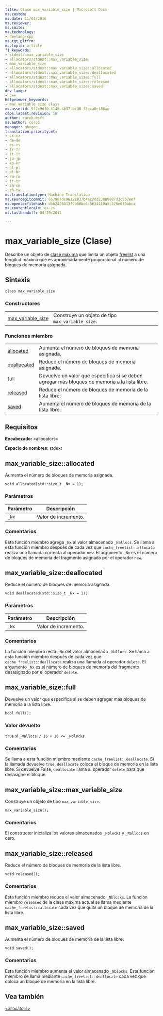 ```yaml
---
title: Clase max_variable_size | Microsoft Docs
ms.custom: 
ms.date: 11/04/2016
ms.reviewer: 
ms.suite: 
ms.technology:
- devlang-cpp
ms.tgt_pltfrm: 
ms.topic: article
f1_keywords:
- stdext::max_variable_size
- allocators/stdext::max_variable_size
- max_variable_size
- allocators/stdext::max_variable_size::allocated
- allocators/stdext::max_variable_size::deallocated
- allocators/stdext::max_variable_size::full
- allocators/stdext::max_variable_size::released
- allocators/stdext::max_variable_size::saved
dev_langs:
- C++
helpviewer_keywords:
- max_variable_size class
ms.assetid: 9f2e9df0-4148-4b37-bc30-f8eca0ef86ae
caps.latest.revision: 18
author: corob-msft
ms.author: corob
manager: ghogen
translation.priority.mt:
- cs-cz
- de-de
- es-es
- fr-fr
- it-it
- ja-jp
- ko-kr
- pl-pl
- pt-br
- ru-ru
- tr-tr
- zh-cn
- zh-tw
ms.translationtype: Machine Translation
ms.sourcegitcommit: 66798adc96121837b4ac2dd238b9887d3c5b7eef
ms.openlocfilehash: dbb2405313f9b58bc6c5634410a5c378e0f0abca
ms.contentlocale: es-es
ms.lasthandoff: 04/29/2017

---
```

# <a name="maxvariablesize-class"></a>max_variable_size (Clase)
Describe un objeto de [clase máxima](../standard-library/allocators-header.md) que limita un objeto [freelist](../standard-library/freelist-class.md) a una longitud máxima que es aproximadamente proporcional al número de bloques de memoria asignada.  
  
## <a name="syntax"></a>Sintaxis  
  
```
class max_variable_size
```  
  
### <a name="constructors"></a>Constructores  
  
|||  
|-|-|  
|[max_variable_size](#max_variable_size)|Construye un objeto de tipo `max_variable_size`.|  
  
### <a name="member-functions"></a>Funciones miembro  
  
|||  
|-|-|  
|[allocated](#allocated)|Aumenta el número de bloques de memoria asignada.|  
|[deallocated](#deallocated)|Reduce el número de bloques de memoria asignada.|  
|[full](#full)|Devuelve un valor que especifica si se deben agregar más bloques de memoria a la lista libre.|  
|[released](#released)|Reduce el número de bloques de memoria de la lista libre.|  
|[saved](#saved)|Aumenta el número de bloques de memoria de la lista libre.|  
  
## <a name="requirements"></a>Requisitos  
 **Encabezado:** \<allocators>  
  
 **Espacio de nombres:** stdext  
  
##  <a name="allocated"></a>  max_variable_size::allocated  
 Aumenta el número de bloques de memoria asignada.  
  
```
void allocated(std::size_t _Nx = 1);
```  
  
### <a name="parameters"></a>Parámetros  
  
|Parámetro|Descripción|  
|---------------|-----------------|  
|`_Nx`|Valor de incremento.|  
  
### <a name="remarks"></a>Comentarios  
 Esta función miembro agrega `_Nx` al valor almacenado `_Nallocs`. Se llama a esta función miembro después de cada vez que `cache_freelist::allocate` realiza una llamada correcta al operador `new`. El argumento `_Nx` es el número de bloques de memoria del fragmento asignado por el operador `new`.  
  
##  <a name="deallocated"></a>  max_variable_size::deallocated  
 Reduce el número de bloques de memoria asignada.  
  
```
void deallocated(std::size_t _Nx = 1);
```  
  
### <a name="parameters"></a>Parámetros  
  
|Parámetro|Descripción|  
|---------------|-----------------|  
|`_Nx`|Valor de incremento.|  
  
### <a name="remarks"></a>Comentarios  
 La función miembro resta `_Nx` del valor almacenado `_Nallocs`. Se llama a esta función miembro después de cada vez que `cache_freelist::deallocate` realiza una llamada al operador `delete`. El argumento `_Nx` es el número de bloques de memoria del fragmento desasignado por el operador `delete`.  
  
##  <a name="full"></a>  max_variable_size::full  
 Devuelve un valor que especifica si se deben agregar más bloques de memoria a la lista libre.  
  
```
bool full();
```  
  
### <a name="return-value"></a>Valor devuelto  
 `true` si `_Nallocs / 16 + 16 <= _Nblocks`.  
  
### <a name="remarks"></a>Comentarios  
 Se llama a esta función miembro mediante `cache_freelist::deallocate`. Si la llamada devuelve `true`, `deallocate` coloca el bloque de memoria en la lista libre. Si devuelve False, `deallocate` llama al operador `delete` para que desasigne el bloque.  
  
##  <a name="max_variable_size"></a>  max_variable_size::max_variable_size  
 Construye un objeto de tipo `max_variable_size`.  
  
```
max_variable_size();
```  
  
### <a name="remarks"></a>Comentarios  
 El constructor inicializa los valores almacenados `_Nblocks` y `_Nallocs` en cero.  
  
##  <a name="released"></a>  max_variable_size::released  
 Reduce el número de bloques de memoria de la lista libre.  
  
```
void released();
```  
  
### <a name="remarks"></a>Comentarios  
 Esta función miembro reduce el valor almacenado `_Nblocks`. La función miembro `released` de la clase máxima actual se llama mediante `cache_freelist::allocate` cada vez que quita un bloque de memoria de la lista libre.  
  
##  <a name="saved"></a>  max_variable_size::saved  
 Aumenta el número de bloques de memoria de la lista libre.  
  
```
void saved();
```  
  
### <a name="remarks"></a>Comentarios  
 Esta función miembro aumenta el valor almacenado `_Nblocks`. Esta función miembro se llama mediante `cache_freelist::deallocate` cada vez que coloca un bloque de memoria en la lista libre.  
  
## <a name="see-also"></a>Vea también  
 [\<allocators>](../standard-library/allocators-header.md)




